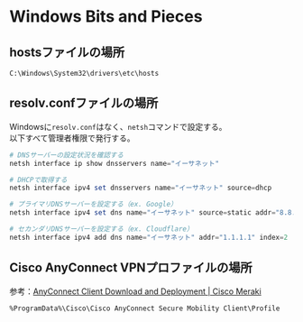 # Windows Bits and Pieces

## hostsファイルの場所
```
C:\Windows\System32\drivers\etc\hosts
```

## resolv.confファイルの場所
Windowsに`resolv.conf`はなく、`netsh`コマンドで設定する。  
以下すべて管理者権限で発行する。

```powershell
# DNSサーバーの設定状況を確認する
netsh interface ip show dnsservers name="イーサネット"

# DHCPで取得する
netsh interface ipv4 set dnsservers name="イーサネット" source=dhcp

# プライマリDNSサーバーを設定する（ex. Google）
netsh interface ipv4 set dns name="イーサネット" source=static addr="8.8.8.8"

# セカンダリDNSサーバーを設定する（ex. Cloudflare）
netsh interface ipv4 add dns name="イーサネット" addr="1.1.1.1" index=2
```

## Cisco AnyConnect VPNプロファイルの場所
参考：[AnyConnect Client Download and Deployment | Cisco Meraki](https://documentation.meraki.com/MX/Client_VPN/AnyConnect_on_the_MX_Appliance/Client_deployment)
```
%ProgramData%\Cisco\Cisco AnyConnect Secure Mobility Client\Profile
```
